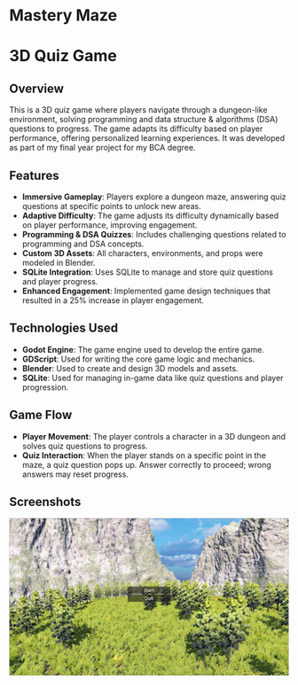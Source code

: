 # Mastery Maze
# 3D Quiz Game

## Overview
This is a 3D quiz game where players navigate through a dungeon-like environment, solving programming and data structure & algorithms (DSA) questions to progress. The game adapts its difficulty based on player performance, offering personalized learning experiences. It was developed as part of my final year project for my BCA degree.

## Features
- **Immersive Gameplay**: Players explore a dungeon maze, answering quiz questions at specific points to unlock new areas.
- **Adaptive Difficulty**: The game adjusts its difficulty dynamically based on player performance, improving engagement.
- **Programming & DSA Quizzes**: Includes challenging questions related to programming and DSA concepts.
- **Custom 3D Assets**: All characters, environments, and props were modeled in Blender.
- **SQLite Integration**: Uses SQLite to manage and store quiz questions and player progress.
- **Enhanced Engagement**: Implemented game design techniques that resulted in a 25% increase in player engagement.

## Technologies Used
- **Godot Engine**: The game engine used to develop the entire game.
- **GDScript**: Used for writing the core game logic and mechanics.
- **Blender**: Used to create and design 3D models and assets.
- **SQLite**: Used for managing in-game data like quiz questions and player progression.

## Game Flow
- **Player Movement**: The player controls a character in a 3D dungeon and solves quiz questions to progress.
- **Quiz Interaction**: When the player stands on a specific point in the maze, a quiz question pops up. Answer correctly to proceed; wrong answers may reset progress.

## Screenshots
![Gameplay Screenshot 1](./Screenshots/0.jpg)
